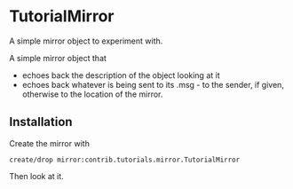 # TutorialMirror

A simple mirror object to experiment with.

A simple mirror object that

- echoes back the description of the object looking at it
- echoes back whatever is being sent to its .msg - to the
  sender, if given, otherwise to the location of the mirror.

## Installation

Create the mirror with

    create/drop mirror:contrib.tutorials.mirror.TutorialMirror

Then look at it.
